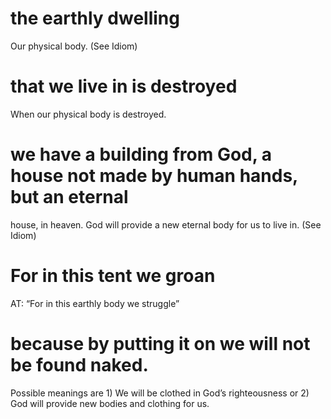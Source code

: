 #  the earthly dwelling 
Our physical body. (See Idiom)
#  that we live in is destroyed 
When our physical body is destroyed.
#  we have a building from God, a house not made by human hands, but an eternal
house, in heaven. 
God will provide a new eternal body for us to live in. (See Idiom)
#  For in this tent we groan
AT: “For in this earthly body we struggle”
#  because by putting it on we will not be found naked. 
Possible meanings are 1) We
will be clothed in God’s righteousness or 2) God will provide new bodies and clothing for
us.

